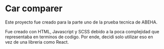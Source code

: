 # Car comparer

Este proyecto fue creado para la parte uno de la prueba tecnica de ABEHA.

Fue creado con HTML, Javascript y SCSS debido a la poca complejidad que representaba en terminos de codigo. Por ende, decidi solo utilizar eso en vez de una libreria como React.
